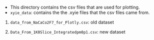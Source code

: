 * This directory contains the csv files that are used for plotting.
* `xyie_data`: contains the the .xyie files that the csv files came from.


1. `data_from_NaCaCo2F7_for_Plotly.csv`: old dataset

2. `Data_From_1K0Slice_Integratedpm0p1.csv`: new dataset
